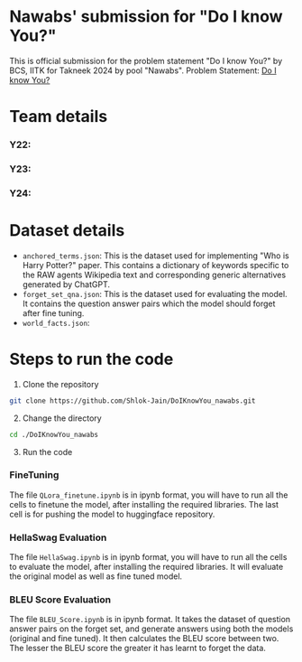 # Nawabs' submission for "Do I know You?"
This is official submission for the problem statement "Do I know You?" by BCS, IITK for Takneek 2024 by pool "Nawabs".
Problem Statement: [Do I know You?](https://drive.google.com/file/d/1l3t1S5wo2yvOEyzMBMtHX1ttnGKQSheR/view)
# Team details
### Y22:

### Y23:

### Y24:

# Dataset details
- `anchored_terms.json`: This is the dataset used for implementing "Who is Harry Potter?" paper. This contains a dictionary of keywords specific to the RAW agents Wikipedia text and corresponding generic alternatives generated by ChatGPT.
- `forget_set_qna.json`: This is the dataset used for evaluating the model. It contains the question answer pairs which the model should forget after fine tuning.
- `world_facts.json`: 


# Steps to run the code
1. Clone the repository
```bash
git clone https://github.com/Shlok-Jain/DoIKnowYou_nawabs.git
```
2. Change the directory
```bash
cd ./DoIKnowYou_nawabs
```

3. Run the code
### FineTuning
The file `QLora_finetune.ipynb` is in ipynb format, you will have to run all the cells to finetune the model, after installing the required libraries. The last cell is for pushing the model to huggingface repository.

### HellaSwag Evaluation
The file `HellaSwag.ipynb` is in ipynb format, you will have to run all the cells to evaluate the model, after installing the required libraries. It will evaluate the original model as well as fine tuned model.

### BLEU Score Evaluation
The file `BLEU_Score.ipynb` is in ipynb format. It takes the dataset of question answer pairs on the forget set, and generate answers using both the models (original and fine tuned). It then calculates the BLEU score between two. The lesser the BLEU score the greater it has learnt to forget the data.